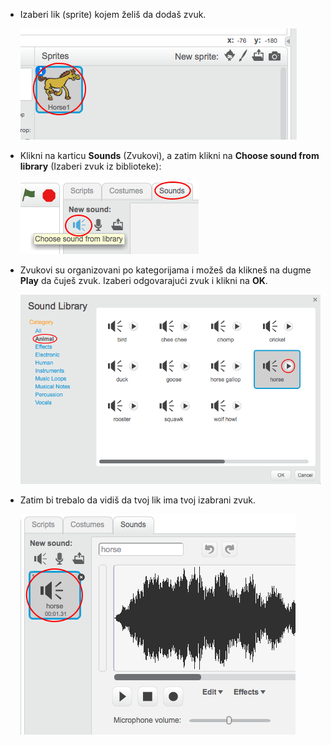 + Izaberi lik (sprite) kojem želiš da dodaš zvuk.
    
    ![screenshot](images/sprite-select.png)

+ Klikni na karticu **Sounds** (Zvukovi), a zatim klikni na **Choose sound from library** (Izaberi zvuk iz biblioteke):
    
    ![screenshot](images/import-sound.png)

+ Zvukovi su organizovani po kategorijama i možeš da klikneš na dugme **Play** da čuješ zvuk. Izaberi odgovarajući zvuk i klikni na **OK**.
    
    ![screenshot](images/choose-sound.png)

+ Zatim bi trebalo da vidiš da tvoj lik ima tvoj izabrani zvuk.
    
    ![screenshot](images/sound-imported.png)